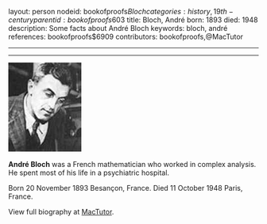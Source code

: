 layout: person
nodeid: bookofproofs$Bloch
categories: history,19th-century
parentid: bookofproofs$603
title: Bloch, André
born: 1893
died: 1948
description: Some facts about André Bloch
keywords: bloch, andré
references: bookofproofs$6909
contributors: bookofproofs,@MacTutor

---


---

![Bloch.jpg](https://github.com/bookofproofs/bookofproofs.github.io/blob/main/_sources/_assets/images/portraits/Bloch.jpg?raw=true)

**André Bloch**  was a French mathematician who worked in complex analysis. He spent most of his life in a psychiatric hospital.

Born 20 November 1893 Besançon, France. Died 11 October 1948 Paris, France.


View full biography at [MacTutor](https://mathshistory.st-andrews.ac.uk/Biographies/Bloch/).